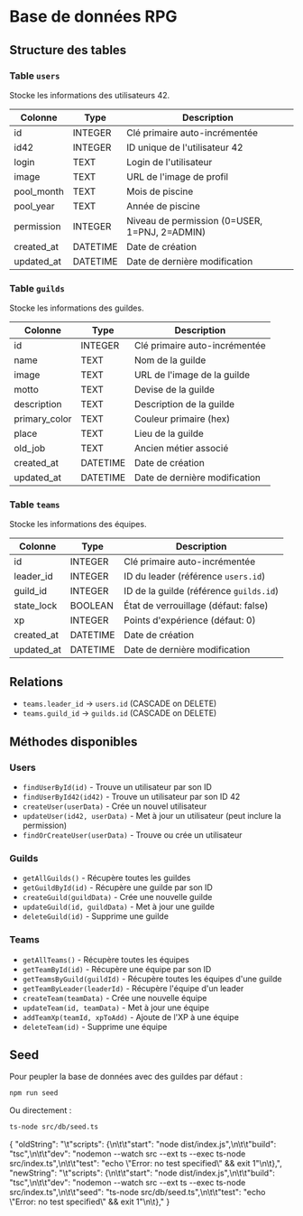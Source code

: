 # Base de données RPG

## Structure des tables

### Table `users`
Stocke les informations des utilisateurs 42.

| Colonne      | Type     | Description                    |
|--------------|----------|--------------------------------|
| id           | INTEGER  | Clé primaire auto-incrémentée  |
| id42         | INTEGER  | ID unique de l'utilisateur 42  |
| login        | TEXT     | Login de l'utilisateur         |
| image        | TEXT     | URL de l'image de profil       |
| pool_month   | TEXT     | Mois de piscine                |
| pool_year    | TEXT     | Année de piscine               |
| permission   | INTEGER  | Niveau de permission (0=USER, 1=PNJ, 2=ADMIN) |
| created_at   | DATETIME | Date de création               |
| updated_at   | DATETIME | Date de dernière modification  |

### Table `guilds`
Stocke les informations des guildes.

| Colonne       | Type     | Description                    |
|---------------|----------|--------------------------------|
| id            | INTEGER  | Clé primaire auto-incrémentée  |
| name          | TEXT     | Nom de la guilde               |
| image         | TEXT     | URL de l'image de la guilde    |
| motto         | TEXT     | Devise de la guilde            |
| description   | TEXT     | Description de la guilde       |
| primary_color | TEXT     | Couleur primaire (hex)         |
| place         | TEXT     | Lieu de la guilde              |
| old_job       | TEXT     | Ancien métier associé          |
| created_at    | DATETIME | Date de création               |
| updated_at    | DATETIME | Date de dernière modification  |

### Table `teams`
Stocke les informations des équipes.

| Colonne    | Type     | Description                           |
|------------|----------|---------------------------------------|
| id         | INTEGER  | Clé primaire auto-incrémentée         |
| leader_id  | INTEGER  | ID du leader (référence `users.id`)   |
| guild_id   | INTEGER  | ID de la guilde (référence `guilds.id`) |
| state_lock | BOOLEAN  | État de verrouillage (défaut: false)  |
| xp         | INTEGER  | Points d'expérience (défaut: 0)       |
| created_at | DATETIME | Date de création                      |
| updated_at | DATETIME | Date de dernière modification         |

## Relations

- `teams.leader_id` → `users.id` (CASCADE on DELETE)
- `teams.guild_id` → `guilds.id` (CASCADE on DELETE)

## Méthodes disponibles

### Users
- `findUserById(id)` - Trouve un utilisateur par son ID
- `findUserById42(id42)` - Trouve un utilisateur par son ID 42
- `createUser(userData)` - Crée un nouvel utilisateur
- `updateUser(id42, userData)` - Met à jour un utilisateur (peut inclure la permission)
- `findOrCreateUser(userData)` - Trouve ou crée un utilisateur

### Guilds
- `getAllGuilds()` - Récupère toutes les guildes
- `getGuildById(id)` - Récupère une guilde par son ID
- `createGuild(guildData)` - Crée une nouvelle guilde
- `updateGuild(id, guildData)` - Met à jour une guilde
- `deleteGuild(id)` - Supprime une guilde

### Teams
- `getAllTeams()` - Récupère toutes les équipes
- `getTeamById(id)` - Récupère une équipe par son ID
- `getTeamsByGuild(guildId)` - Récupère toutes les équipes d'une guilde
- `getTeamByLeader(leaderId)` - Récupère l'équipe d'un leader
- `createTeam(teamData)` - Crée une nouvelle équipe
- `updateTeam(id, teamData)` - Met à jour une équipe
- `addTeamXp(teamId, xpToAdd)` - Ajoute de l'XP à une équipe
- `deleteTeam(id)` - Supprime une équipe

## Seed

Pour peupler la base de données avec des guildes par défaut :

```bash
npm run seed
```

Ou directement :

```bash
ts-node src/db/seed.ts
```

{
  "oldString": "\t\"scripts\": {\n\t\t\"start\": \"node dist/index.js\",\n\t\t\"build\": \"tsc\",\n\t\t\"dev\": \"nodemon --watch src --ext ts --exec ts-node src/index.ts\",\n\t\t\"test\": \"echo \\\"Error: no test specified\\\" && exit 1\"\n\t},",
  "newString": "\t\"scripts\": {\n\t\t\"start\": \"node dist/index.js\",\n\t\t\"build\": \"tsc\",\n\t\t\"dev\": \"nodemon --watch src --ext ts --exec ts-node src/index.ts\",\n\t\t\"seed\": \"ts-node src/db/seed.ts\",\n\t\t\"test\": \"echo \\\"Error: no test specified\\\" && exit 1\"\n\t},"
}
